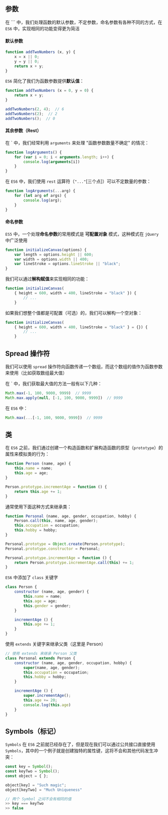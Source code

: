 ## 参数

在 ``` 中，我们处理函数的默认参数，不定参数，命名参数有各种不同的方式，在 `ES6` 中，实现相同的功能变得更为简洁


#### 默认参数

```js
function addTwoNumbers (x, y) {
    x = x || 0;
    y = y || 0;
    return x + y;
}
```

`ES6` 简化了我们为函数参数提供**默认值**：

```js
function addTwoNumbers (x = 0, y = 0) {
    return x + y;
}

addTwoNumbers(2, 4);  // 6
addTwoNumbers(2);  // 2
addTwoNumbers();  // 0
```


#### 其余参数（Rest）

在 ` 中，我们经常利用 ```arguments``` 来处理 "函数参数数量不确定" 的情况：

```js
function logArguments() {
    for (var i = 0; i < arguments.length; i++) {
        console.log(arguments[i])
    }
}
```

在 `ES6` 中，我们使用 ```rest``` 运算符（```"..."```[三个点]）可以不定数量的参数：

```js
function logArguments(...arg) {
    for (let arg of args) {
        console.log(arg);
    }
}
```



#### 命名参数

`ES5` 中，一个处理**命名参数**的常用模式是 **可配置对象** 模式，这种模式在 ```jQuery``` 中广泛使用

```js
function initializeCanvas(options) {
    var length = options.height || 600;
    var width = options.width || 400;
    var lineStroke = options.lineStroke || "black";
}
```

我们可以通过**解构赋值**来实现相同的功能：

```js
function initializeCanvas(
    { height = 600, width = 400, lineStroke = "black" }) {
        // ...
    }
```

如果我们想整个值都是可配置（可选）的，我们可以解构一个空对象：

```js
function initializeCanvas(
    { height = 600, width = 400, lineStroke = "black" } = {}) {
        // ...
    }
```



## Spread 操作符

我们可以使用 ```spread``` 操作符向函数传递一个数组，而这个数组的值作为函数参数来使用（比如获取数组最大值）

在 ` 中，我们获取最大值的方法一般有以下几种：

```js
Math.max(-1, 100, 9000, 9999)  // 9999
Math.max.apply(null, [-1, 100, 9000, 9999])  // 9999
```

在 `ES6` 中：

```js
Math.max(...[-1, 100, 9000, 9999])  // 9999
```




## 类

在 `ES6` 之前，我们通过创建一个构造函数和扩展构造函数的原型（`prototype`）的属性来模拟类的行为：

```js
function Person (name, age) {
    this.name = name;
    this.age = age;
}

Person.prototype.incrementAge = function () {
    return this.age += 1;
}
```

通常使用下面这种方式来继承类：

```js
function Personal (name, age, gender, occupation, hobby) {
    Person.call(this, name, age, gender);
    this.occupation = occupation;
    this.hobby = hobby;
}

Personal.prototype = Object.create(Person.prototype);
Personal.prototype.constructor = Personal;

Personal.prototype.incrementAge = function () {
    return Person.prototype.incrementAge.call(this) += 1;
}
```

`ES6` 中添加了 ```class``` 关键字

```js
class Person {
    constructor (name, age, gender) {
        this.name = name;
        this.age = age;
        this.gender = gender;
    }

    incrementAge () {
        this.age += 1;
    }
}
```

使用 ```extends``` 关键字来继承父类（这里是 Person）

```js
// 使用 extends 来继承 Person 父类
class Personal extends Person {
    constructor (name, age, gender, occupation, hobby) {
        super(name, age, gender);
        this.occupation = occupation;
        this.hobby = hobby;
    }

    incrementAge () {
        super.incrementAge();
        this.age += 20;
        console.log(this.age)
    }
}
```



## Symbols（标记）

```Symbols``` 在 `ES6` 之前就已经存在了，但是现在我们可以通过公共接口直接使用 ```Symbols```，其中的一个例子就是创建独特的属性键，这将不会和其他代码发生冲突：

```js
const key = Symbol();
const keyTwo = Symbol();
const object = { };

object[key] = "Such magic";
object[keyTwo] = "Much Uniqueness"

// 两个 Symbol 之间不会有相同的值
>> key === keyTwo
>> false
```

